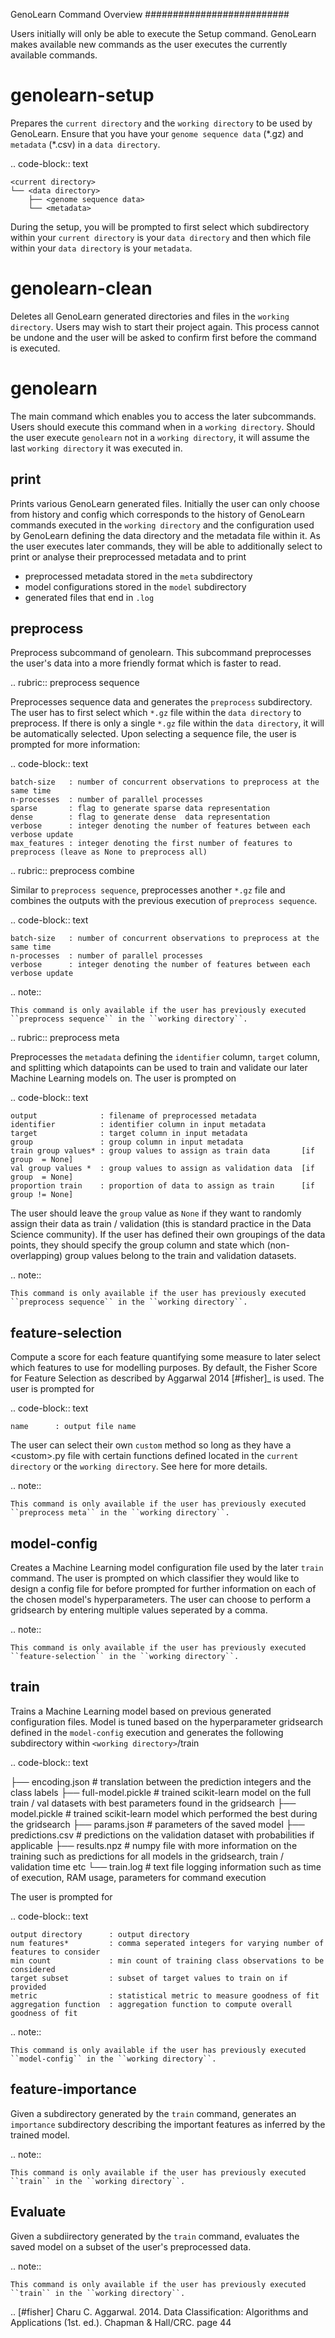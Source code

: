 GenoLearn Command Overview
##########################

Users initially will only be able to execute the Setup command. GenoLearn makes available new commands as the user executes the currently available commands.


genolearn-setup
===============

Prepares the ``current directory`` and the ``working directory`` to be used by GenoLearn. Ensure that you have your ``genome sequence data`` (\*.gz) and ``metadata`` (\*.csv) in a ``data directory``.

.. code-block:: text
    
    <current directory>
    └── <data directory>
        ├── <genome sequence data>
        └── <metadata>

During the setup, you will be prompted to first select which subdirectory within your ``current directory`` is your ``data directory`` and then which file within your ``data directory`` is your ``metadata``. 

genolearn-clean
===============

Deletes all GenoLearn generated directories and files in the ``working directory``. Users may wish to start their project again. This process cannot be undone and the user will be asked to confirm first before the command is executed.


genolearn
=========

The main command which enables you to access the later subcommands. Users should execute this command when in a ``working directory``. Should the user execute ``genolearn`` not in a ``working directory``, it will assume the last ``working directory`` it was executed in.

print
-----

Prints various GenoLearn generated files. Initially the user can only choose from history and config which corresponds to the history of GenoLearn commands executed in the ``working directory`` and the configuration used by GenoLearn defining the data directory and the metadata file within it. As the user executes later commands, they will be able to additionally select to print or analyse their preprocessed metadata and to print

- preprocessed metadata stored in the ``meta`` subdirectory
- model configurations stored in the ``model`` subdirectory
- generated files that end in ``.log``

preprocess
----------

Preprocess subcommand of genolearn. This subcommand preprocesses the user's data into a more friendly format which is faster to read. 


.. rubric:: preprocess sequence

Preprocesses sequence data and generates the ``preprocess`` subdirectory. The user has to first select which ``*.gz`` file within the ``data directory`` to preprocess. If there is only a single ``*.gz`` file within the ``data directory``, it will be automatically selected. Upon selecting a sequence file, the user is prompted for more information:

.. code-block:: text

    batch-size   : number of concurrent observations to preprocess at the same time
    n-processes  : number of parallel processes
    sparse       : flag to generate sparse data representation
    dense        : flag to generate dense  data representation
    verbose      : integer denoting the number of features between each verbose update
    max_features : integer denoting the first number of features to preprocess (leave as None to preprocess all)


.. rubric:: preprocess combine


Similar to ``preprocess sequence``, preprocesses another ``*.gz`` file and combines the outputs with the previous execution of ``preprocess sequence``. 

.. code-block:: text

    batch-size   : number of concurrent observations to preprocess at the same time
    n-processes  : number of parallel processes
    verbose      : integer denoting the number of features between each verbose update


.. note::

    This command is only available if the user has previously executed ``preprocess sequence`` in the ``working directory``.


.. rubric:: preprocess meta


Preprocesses the ``metadata`` defining the ``identifier`` column, ``target`` column, and splitting which datapoints can be used to train and validate our later Machine Learning models on. The user is prompted on

.. code-block:: text

    output              : filename of preprocessed metadata
    identifier          : identifier column in input metadata
    target              : target column in input metadata
    group               : group column in input metadata
    train group values* : group values to assign as train data       [if group  = None]
    val group values *  : group values to assign as validation data  [if group  = None]
    proportion train    : proportion of data to assign as train      [if group != None]

The user should leave the ``group`` value as ``None`` if they want to randomly assign their data as train / validation (this is standard practice in the Data Science community). If the user has defined their own groupings of the data points, they should specify the group column and state which (non-overlapping) group values belong to the train and validation datasets. 

.. note::

    This command is only available if the user has previously executed ``preprocess sequence`` in the ``working directory``.


feature-selection
-----------------

Compute a score for each feature quantifying some measure to later select which features to use for modelling purposes. By default, the Fisher Score for Feature Selection as described by Aggarwal 2014 [#fisher]_ is used. The user is prompted for

.. code-block:: text

    name      : output file name

The user can select their own ``custom`` method so long as they have a \<custom\>.py file with certain functions defined located in the ``current directory`` or the ``working directory``. See here for more details.

.. note::

    This command is only available if the user has previously executed ``preprocess meta`` in the ``working directory``.


model-config
------------

Creates a Machine Learning model configuration file used by the later ``train`` command. The user is prompted on which classifier they would like to design a config file for before prompted for further information on each of the chosen model's hyperparameters. The user can choose to perform a gridsearch by entering multiple values seperated by a comma. 

.. note::

    This command is only available if the user has previously executed ``feature-selection`` in the ``working directory``.


train
-----

Trains a Machine Learning model based on previous generated configuration files. Model is tuned based on the hyperparameter gridsearch defined in the ``model-config`` execution and generates the following subdirectory within ``<working directory>``/train

.. code-block:: text

   <output directory>
    ├── encoding.json      # translation between the prediction integers and the class labels
    ├── full-model.pickle  # trained scikit-learn model on the full train / val datasets with best parameters found in the gridsearch
    ├── model.pickle       # trained scikit-learn model which performed the best during the gridsearch
    ├── params.json        # parameters of the saved model
    ├── predictions.csv    # predictions on the validation dataset with probabilities if applicable
    ├── results.npz        # numpy file with more information on the training such as predictions for all models in the gridsearch, train / validation time etc
    └── train.log          # text file logging information such as time of execution, RAM usage, parameters for command execution

The user is prompted for

.. code-block:: text

    output directory      : output directory
    num features*         : comma seperated integers for varying number of features to consider
    min count             : min count of training class observations to be considered
    target subset         : subset of target values to train on if provided
    metric                : statistical metric to measure goodness of fit
    aggregation function  : aggregation function to compute overall goodness of fit


.. note::   
    
    This command is only available if the user has previously executed ``model-config`` in the ``working directory``.


feature-importance
------------------

Given a subdirectory generated by the ``train`` command, generates an ``importance`` subdirectory describing the important features as inferred by the trained model.

.. note::   
    
    This command is only available if the user has previously executed ``train`` in the ``working directory``.

Evaluate
--------

Given a subdiirectory generated by the ``train`` command, evaluates the saved model on a subset of the user's preprocessed data.

.. note::   
    
    This command is only available if the user has previously executed ``train`` in the ``working directory``.


.. [#fisher] Charu C. Aggarwal. 2014. Data Classification: Algorithms and Applications (1st. ed.). Chapman & Hall/CRC. page 44